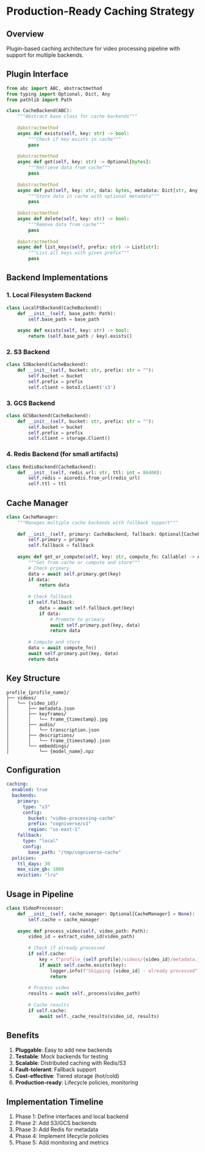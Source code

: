 # Production-Ready Caching Strategy

## Overview
Plugin-based caching architecture for video processing pipeline with support for multiple backends.

## Plugin Interface

```python
from abc import ABC, abstractmethod
from typing import Optional, Dict, Any
from pathlib import Path

class CacheBackend(ABC):
    """Abstract base class for cache backends"""
    
    @abstractmethod
    async def exists(self, key: str) -> bool:
        """Check if key exists in cache"""
        pass
    
    @abstractmethod
    async def get(self, key: str) -> Optional[bytes]:
        """Retrieve data from cache"""
        pass
    
    @abstractmethod
    async def put(self, key: str, data: bytes, metadata: Dict[str, Any] = None) -> bool:
        """Store data in cache with optional metadata"""
        pass
    
    @abstractmethod
    async def delete(self, key: str) -> bool:
        """Remove data from cache"""
        pass
    
    @abstractmethod
    async def list_keys(self, prefix: str) -> List[str]:
        """List all keys with given prefix"""
        pass
```

## Backend Implementations

### 1. Local Filesystem Backend
```python
class LocalFSBackend(CacheBackend):
    def __init__(self, base_path: Path):
        self.base_path = base_path
        
    async def exists(self, key: str) -> bool:
        return (self.base_path / key).exists()
```

### 2. S3 Backend
```python
class S3Backend(CacheBackend):
    def __init__(self, bucket: str, prefix: str = ""):
        self.bucket = bucket
        self.prefix = prefix
        self.client = boto3.client('s3')
```

### 3. GCS Backend
```python
class GCSBackend(CacheBackend):
    def __init__(self, bucket: str, prefix: str = ""):
        self.bucket = bucket
        self.prefix = prefix
        self.client = storage.Client()
```

### 4. Redis Backend (for small artifacts)
```python
class RedisBackend(CacheBackend):
    def __init__(self, redis_url: str, ttl: int = 86400):
        self.redis = aioredis.from_url(redis_url)
        self.ttl = ttl
```

## Cache Manager

```python
class CacheManager:
    """Manages multiple cache backends with fallback support"""
    
    def __init__(self, primary: CacheBackend, fallback: Optional[CacheBackend] = None):
        self.primary = primary
        self.fallback = fallback
        
    async def get_or_compute(self, key: str, compute_fn: Callable) -> Any:
        """Get from cache or compute and store"""
        # Check primary
        data = await self.primary.get(key)
        if data:
            return data
            
        # Check fallback
        if self.fallback:
            data = await self.fallback.get(key)
            if data:
                # Promote to primary
                await self.primary.put(key, data)
                return data
        
        # Compute and store
        data = await compute_fn()
        await self.primary.put(key, data)
        return data
```

## Key Structure

```
profile_{profile_name}/
├── videos/
│   └── {video_id}/
│       ├── metadata.json
│       ├── keyframes/
│       │   └── frame_{timestamp}.jpg
│       ├── audio/
│       │   └── transcription.json
│       ├── descriptions/
│       │   └── frame_{timestamp}.json
│       └── embeddings/
│           └── {model_name}.npz
```

## Configuration

```yaml
caching:
  enabled: true
  backends:
    primary:
      type: "s3"
      config:
        bucket: "video-processing-cache"
        prefix: "cogniverse/v1"
        region: "us-east-1"
    fallback:
      type: "local"
      config:
        base_path: "/tmp/cogniverse-cache"
  policies:
    ttl_days: 30
    max_size_gb: 1000
    eviction: "lru"
```

## Usage in Pipeline

```python
class VideoProcessor:
    def __init__(self, cache_manager: Optional[CacheManager] = None):
        self.cache = cache_manager
        
    async def process_video(self, video_path: Path):
        video_id = extract_video_id(video_path)
        
        # Check if already processed
        if self.cache:
            key = f"profile_{self.profile}/videos/{video_id}/metadata.json"
            if await self.cache.exists(key):
                logger.info(f"Skipping {video_id} - already processed")
                return
        
        # Process video
        results = await self._process(video_path)
        
        # Cache results
        if self.cache:
            await self._cache_results(video_id, results)
```

## Benefits

1. **Pluggable**: Easy to add new backends
2. **Testable**: Mock backends for testing
3. **Scalable**: Distributed caching with Redis/S3
4. **Fault-tolerant**: Fallback support
5. **Cost-effective**: Tiered storage (hot/cold)
6. **Production-ready**: Lifecycle policies, monitoring

## Implementation Timeline

1. Phase 1: Define interfaces and local backend
2. Phase 2: Add S3/GCS backends
3. Phase 3: Add Redis for metadata
4. Phase 4: Implement lifecycle policies
5. Phase 5: Add monitoring and metrics
